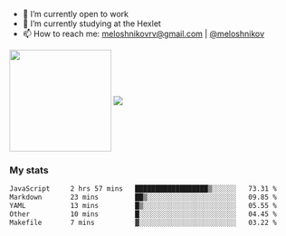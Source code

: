 <!-- ## Hi there, I'm Roman Meloshnikov 👋 -->

<!-- !
[image](https://www.codewars.com/users/meloshnikov/badges/small?theme=light)<br> -->

<!--
Here are some ideas to get you started:

- 🧰 I’m currently open to work
- 👯 I’m looking to collaborate on ...
- 🤔 I’m looking for help with ...
- 💬 Ask me about ...
- 📫 How to reach me: meloshnikov
- 😄 Pronouns: ...
- ⚡ Fun fact: ...
-->

- 🧰 I’m currently open to work
- 🌱 I’m currently studying at the Hexlet
- 📫 How to reach me: meloshnikovrv@gmail.com | [@meloshnikov](https://telegram.me/meloshnikov)

<span>
<a>
<img align="center" height="180em" src="https://github-readme-stats.vercel.app/api?username=meloshnikov&show_icons=true&hide_border=true&&count_private=true&include_all_commits=true" />
</a>
<a>
<img align="center" src="https://github-readme-stats.vercel.app/api/top-langs/?username=meloshnikov&layout=compact&hide_border=true" />
</a>
</span>


### My stats
<!--START_SECTION:waka-->

```txt
JavaScript     2 hrs 57 mins   ██████████████████▒░░░░░░   73.31 %
Markdown       23 mins         ██▒░░░░░░░░░░░░░░░░░░░░░░   09.85 %
YAML           13 mins         █▒░░░░░░░░░░░░░░░░░░░░░░░   05.55 %
Other          10 mins         █░░░░░░░░░░░░░░░░░░░░░░░░   04.45 %
Makefile       7 mins          ▓░░░░░░░░░░░░░░░░░░░░░░░░   03.22 %
```

<!--END_SECTION:waka-->

